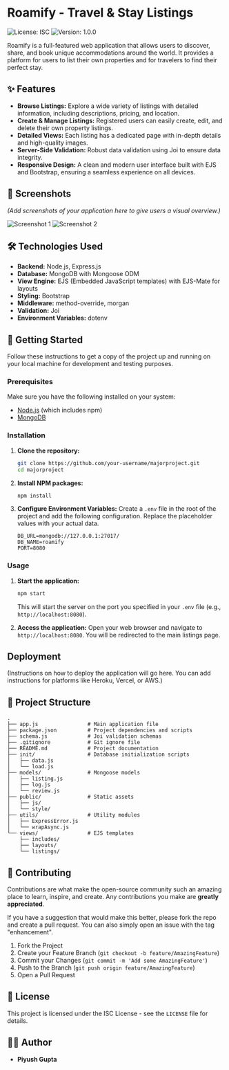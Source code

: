 
# Roamify - Travel & Stay Listings

![License: ISC](https://img.shields.io/badge/License-ISC-blue.svg)
![Version: 1.0.0](https://img.shields.io/badge/version-1.0.0-brightgreen.svg)

Roamify is a full-featured web application that allows users to discover, share, and book unique accommodations around the world. It provides a platform for users to list their own properties and for travelers to find their perfect stay.

## ✨ Features

*   **Browse Listings:** Explore a wide variety of listings with detailed information, including descriptions, pricing, and location.
*   **Create & Manage Listings:** Registered users can easily create, edit, and delete their own property listings.
*   **Detailed Views:** Each listing has a dedicated page with in-depth details and high-quality images.
*   **Server-Side Validation:** Robust data validation using Joi to ensure data integrity.
*   **Responsive Design:** A clean and modern user interface built with EJS and Bootstrap, ensuring a seamless experience on all devices.

## 📸 Screenshots

*(Add screenshots of your application here to give users a visual overview.)*

![Screenshot 1](placeholder.jpg)
![Screenshot 2](placeholder.jpg)

## 🛠️ Technologies Used

*   **Backend:** Node.js, Express.js
*   **Database:** MongoDB with Mongoose ODM
*   **View Engine:** EJS (Embedded JavaScript templates) with EJS-Mate for layouts
*   **Styling:** Bootstrap
*   **Middleware:** method-override, morgan
*   **Validation:** Joi
*   **Environment Variables:** dotenv

## 🚀 Getting Started

Follow these instructions to get a copy of the project up and running on your local machine for development and testing purposes.

### Prerequisites

Make sure you have the following installed on your system:

*   [Node.js](https://nodejs.org/) (which includes npm)
*   [MongoDB](https://www.mongodb.com/try/download/community)

### Installation

1.  **Clone the repository:**
    ```bash
    git clone https://github.com/your-username/majorproject.git
    cd majorproject
    ```

2.  **Install NPM packages:**
    ```bash
    npm install
    ```

3.  **Configure Environment Variables:**
    Create a `.env` file in the root of the project and add the following configuration. Replace the placeholder values with your actual data.
    ```env
    DB_URL=mongodb://127.0.0.1:27017/
    DB_NAME=roamify
    PORT=8080
    ```

### Usage

1.  **Start the application:**
    ```bash
    npm start
    ```
    This will start the server on the port you specified in your `.env` file (e.g., `http://localhost:8080`).

2.  **Access the application:**
    Open your web browser and navigate to `http://localhost:8080`. You will be redirected to the main listings page.

## Deployment

(Instructions on how to deploy the application will go here. You can add instructions for platforms like Heroku, Vercel, or AWS.)

## 📂 Project Structure

```
.
├── app.js                # Main application file
├── package.json          # Project dependencies and scripts
├── schema.js             # Joi validation schemas
├── .gitignore            # Git ignore file
├── README.md             # Project documentation
├── init/                 # Database initialization scripts
│   ├── data.js
│   └── load.js
├── models/               # Mongoose models
│   ├── listing.js
│   ├── log.js
│   └── review.js
├── public/               # Static assets
│   ├── js/
│   └── style/
├── utils/                # Utility modules
│   ├── ExpressError.js
│   └── wrapAsync.js
└── views/                # EJS templates
    ├── includes/
    ├── layouts/
    └── listings/
```

## 🤝 Contributing

Contributions are what make the open-source community such an amazing place to learn, inspire, and create. Any contributions you make are **greatly appreciated**.

If you have a suggestion that would make this better, please fork the repo and create a pull request. You can also simply open an issue with the tag "enhancement".

1.  Fork the Project
2.  Create your Feature Branch (`git checkout -b feature/AmazingFeature`)
3.  Commit your Changes (`git commit -m 'Add some AmazingFeature'`)
4.  Push to the Branch (`git push origin feature/AmazingFeature`)
5.  Open a Pull Request

## 📜 License

This project is licensed under the ISC License - see the `LICENSE` file for details.

## 👨‍💻 Author

*   **Piyush Gupta**
